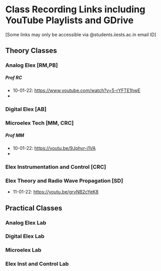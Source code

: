 # Class Recording Links including YouTube Playlists and GDrive 

[Some links may only be accessible via @students.iiests.ac.in email ID]

## Theory Classes

### Analog Elex [RM,PB]

##### Prof RC
- 10-01-22: https://www.youtube.com/watch?v=5-rYFTE1hwE
- 

### Digital Elex [AB]

### Microelex Tech [MM, CRC]
##### Prof MM
- 10-01-22: https://youtu.be/9Jphyr-i1VA
- 

### Elex Instrumentation and Control [CRC]

### Elex Theory and Radio Wave Propagation [SD]
  - 11-01-22: https://youtu.be/grvNB2cYeK8

## Practical Classes

### Analog Elex Lab

### Digital Elex Lab

### Microelex Lab

### Elex Inst and Control Lab
